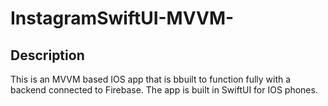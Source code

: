 # InstagramSwiftUI-MVVM-

## Description
This is an MVVM based IOS app that is bbuilt to function fully with a backend connected to Firebase. The app is built in SwiftUI for IOS phones.

